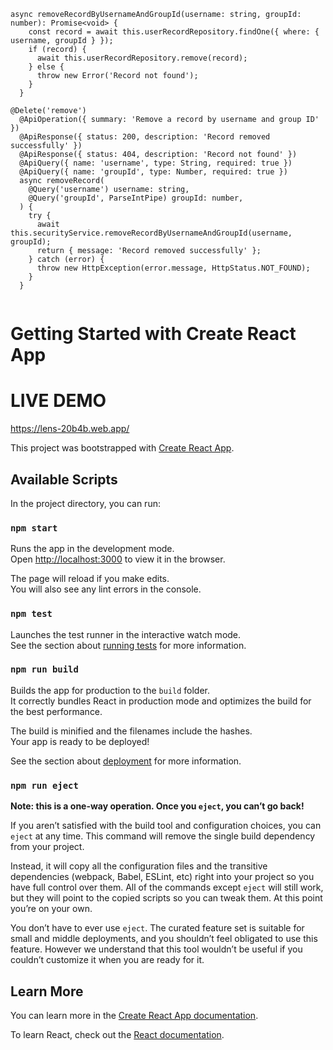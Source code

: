 ```
async removeRecordByUsernameAndGroupId(username: string, groupId: number): Promise<void> {
    const record = await this.userRecordRepository.findOne({ where: { username, groupId } });
    if (record) {
      await this.userRecordRepository.remove(record);
    } else {
      throw new Error('Record not found');
    }
  }

@Delete('remove')
  @ApiOperation({ summary: 'Remove a record by username and group ID' })
  @ApiResponse({ status: 200, description: 'Record removed successfully' })
  @ApiResponse({ status: 404, description: 'Record not found' })
  @ApiQuery({ name: 'username', type: String, required: true })
  @ApiQuery({ name: 'groupId', type: Number, required: true })
  async removeRecord(
    @Query('username') username: string,
    @Query('groupId', ParseIntPipe) groupId: number,
  ) {
    try {
      await this.securityService.removeRecordByUsernameAndGroupId(username, groupId);
      return { message: 'Record removed successfully' };
    } catch (error) {
      throw new HttpException(error.message, HttpStatus.NOT_FOUND);
    }
  }


```


# Getting Started with Create React App

# LIVE DEMO
https://lens-20b4b.web.app/

This project was bootstrapped with [Create React App](https://github.com/facebook/create-react-app).

## Available Scripts

In the project directory, you can run:

### `npm start`

Runs the app in the development mode.\
Open [http://localhost:3000](http://localhost:3000) to view it in the browser.

The page will reload if you make edits.\
You will also see any lint errors in the console.

### `npm test`

Launches the test runner in the interactive watch mode.\
See the section about [running tests](https://facebook.github.io/create-react-app/docs/running-tests) for more information.

### `npm run build`

Builds the app for production to the `build` folder.\
It correctly bundles React in production mode and optimizes the build for the best performance.

The build is minified and the filenames include the hashes.\
Your app is ready to be deployed!

See the section about [deployment](https://facebook.github.io/create-react-app/docs/deployment) for more information.

### `npm run eject`

**Note: this is a one-way operation. Once you `eject`, you can’t go back!**

If you aren’t satisfied with the build tool and configuration choices, you can `eject` at any time. This command will remove the single build dependency from your project.

Instead, it will copy all the configuration files and the transitive dependencies (webpack, Babel, ESLint, etc) right into your project so you have full control over them. All of the commands except `eject` will still work, but they will point to the copied scripts so you can tweak them. At this point you’re on your own.

You don’t have to ever use `eject`. The curated feature set is suitable for small and middle deployments, and you shouldn’t feel obligated to use this feature. However we understand that this tool wouldn’t be useful if you couldn’t customize it when you are ready for it.

## Learn More

You can learn more in the [Create React App documentation](https://facebook.github.io/create-react-app/docs/getting-started).

To learn React, check out the [React documentation](https://reactjs.org/).
